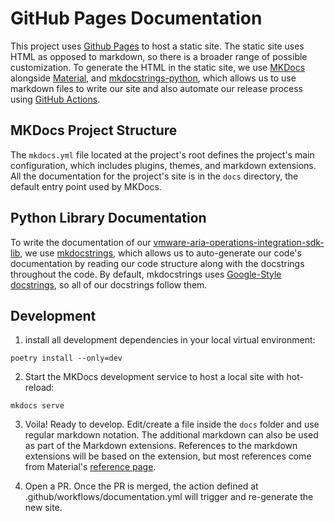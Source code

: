 # GitHub Pages Documentation

This project uses [Github Pages](https://pages.github.com/) to host a static site. The static site uses
HTML as opposed to markdown, so there is a broader range of possible customization. To generate the HTML in the static site,
we use [MKDocs](https://www.mkdocs.org) alongside [Material](https://squidfunk.github.io/mkdocs-material),
and [mkdocstrings-python](https://mkdocstrings.github.io/python/), which allows us to use markdown files to write our 
site and also automate our release process using [GitHub Actions](https://github.com/features/actions).


## MKDocs Project Structure

The `mkdocs.yml` file located at the project's root defines the project's main configuration, which includes plugins,
themes, and markdown extensions. All the documentation for the project's site is in the `docs` directory, the default
entry point used by MKDocs.

## Python Library Documentation

To write the documentation of our [vmware-aria-operations-integration-sdk-lib](lib/python), we use 
[mkdocstrings](https://mkdocstrings.github.io/python/), which allows us to auto-generate our code's documentation by 
reading our code structure along with the docstrings throughout the code. By default, mkdocstrings uses 
[Google-Style docstrings](https://google.github.io/styleguide/pyguide.html), so all of our docstrings follow them.

## Development

1. install all development dependencies in your local virtual environment:

```
poetry install --only=dev
```

2. Start the MKDocs development service to host a local site with hot-reload:

```
mkdocs serve
```

3. Voila! Ready to develop. Edit/create a file inside the `docs` folder and use regular markdown notation. The additional markdown can also be used as part of the Markdown extensions. References to the markdown extensions will be based on the extension, but most references come from Material's [reference page](https://squidfunk.github.io/mkdocs-material/reference/).


4. Open a PR. Once the PR is merged, the action defined at .github/workflows/documentation.yml will trigger and re-generate the new site.


